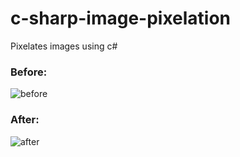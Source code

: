 # c-sharp-image-pixelation
Pixelates images using c#



### Before:
![before](https://i.imgur.com/C3xHAfp.png)

### After: 
![after](https://i.imgur.com/Wy2BShe.png)
